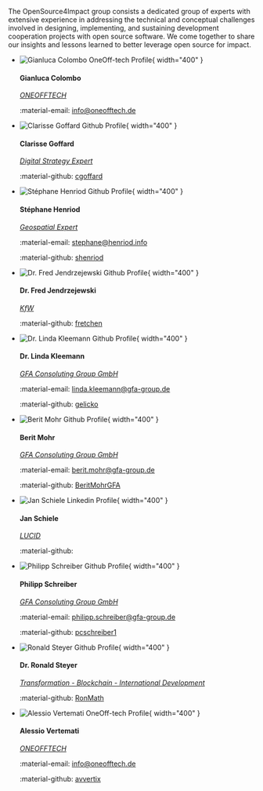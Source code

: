 The OpenSource4Impact group consists a dedicated group of experts with extensive experience in addressing the technical and conceptual challenges involved in designing, implementing, and sustaining development cooperation projects with open source software. We come together to share our insights and lessons learned to better leverage open source for impact.

<div class="grid cards team" markdown>

-   ![Gianluca Colombo OneOff-tech Profile](https://oneofftech.xyz/assets/images/team/gianluca.jpg){ width="400" }

    #### Gianluca Colombo
    [*ONEOFFTECH*](https://oneofftech.de/)

    :material-email: [info@oneofftech.de](mailto:info@oneofftech.de)

-   ![Clarisse Goffard Github Profile](https://avatars.githubusercontent.com/u/145029905?v=4){ width="400" }

    #### Clarisse Goffard
    [*Digital Strategy Expert*](https://www.linkedin.com/in/clarisse-goffard-3b68b555/?original_referer=https%3A%2F%2Fwww%2Egoogle%2Ecom%2F&originalSubdomain=be)
    
    :material-github: [cgoffard](https://github.com/cgoffard)


-   ![Stéphane Henriod Github Profile](https://avatars.githubusercontent.com/u/23653367?v=4){ width="400" }

    #### Stéphane Henriod

    [*Geospatial Expert*](https://www.henriod.info)
    

    :material-email: [stephane@henriod.info](mailto:stephane@henriod.info)
    
    :material-github: [shenriod](https://github.com/shenriod)


-   ![Dr. Fred Jendrzejewski Github Profile](https://avatars.githubusercontent.com/u/8323674?v=4){ width="400" }

    #### Dr. Fred Jendrzejewski

    [*KfW*](https://www.kfw.de/kfw.de.html)
    
    :material-github: [fretchen](https://github.com/fretchen)


-   ![Dr. Linda Kleemann Github Profile](https://avatars.githubusercontent.com/u/161041924?v=4){ width="400" }

    #### Dr. Linda Kleemann

    [*GFA Consoluting Group GmbH*](https://www.gfa-group.de/)

    :material-email: [linda.kleemann@gfa-group.de](mailto:linda.kleemann@gfa-group.de)
    
    :material-github: [gelicko](https://github.com/gelicko)


-   ![Berit Mohr Github Profile](https://avatars.githubusercontent.com/u/129504782?v=4){ width="400" }

    #### Berit Mohr

    [*GFA Consoluting Group GmbH*](https://www.gfa-group.de/)
    
    :material-email: [berit.mohr@gfa-group.de](mailto:berit.mohr@gfa-group.de)

    :material-github: [BeritMohrGFA](https://github.com/BeritMohrGFA)

-   ![Jan Schiele Linkedin Profile](https://media.licdn.com/dms/image/D4D03AQFlpKykQa9ddg/profile-displayphoto-shrink_200_200/0/1715165290217?e=1722470400&v=beta&t=deN5ZSnm2_fwnT-K2lA4IGghRKSyFgdzAYZDfsMDe2o){ width="400" }

    #### Jan Schiele
    [*LUCID*](https://lucid.berlin/)
    
    :material-github:

-   ![Philipp Schreiber Github Profile](https://avatars.githubusercontent.com/u/82368796?v=4){ width="400" }

    #### Philipp Schreiber

    [*GFA Consoluting Group GmbH*](https://www.gfa-group.de/)
    
    :material-email: [philipp.schreiber@gfa-group.de](mailto:philipp.schreiber@gfa-group.de)

    :material-github: [pcschreiber1](https://github.com/pcschreiber1)


-   ![Ronald Steyer Github Profile](https://avatars.githubusercontent.com/u/28636908?v=4){ width="400" }

    #### Dr. Ronald Steyer
    
    [*Transformation - Blockchain - International Development*](https://www.linkedin.com/in/aboutronald/)

    :material-github: [RonMath](https://github.com/RonMath)


-   ![Alessio Vertemati OneOff-tech Profile](https://oneofftech.xyz/assets/images/team/alessio.jpg){ width="400" }

    #### Alessio Vertemati
    [*ONEOFFTECH*](https://oneofftech.de/)

    :material-email: [info@oneofftech.de](mailto:info@oneofftech.de)

    :material-github: [avvertix](https://github.com/avvertix)
</div>


